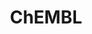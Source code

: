 ---
layout: default
bigquery: https://console.cloud.google.com/bigquery?p=patents-public-data&d=ebi_chembl&page=dataset
citation: '"The ChEMBL database in 2017." Anna Gaulton, Anne Hersey, Michał Nowotka,
  A Patrícia Bento, Jon Chambers, David Mendez, Prudence Mutowo, Francis Atkinson,
  Louisa J Bellis, Elena Cibrián-Uhalte, Mark Davies, Nathan Dedman, Anneli Karlsson,
  María Paula Magariños, John P Overington, George Papadatos, Ines Smit, Andrew R
  Leach Nucleic acids Research (2017) 45 (Database Issue), D945-D954'
contributors: European Bioinformatics Institute
cost: None
description: ChEMBL Data is a manually curated database of small molecules used in
  drug discovery, including information about existing patented drugs.
documentation: 'schema: https://www.ebi.ac.uk/chembl/db_schema


  '
last_edit: 04/10/2022, 06:54:10
location: https://console.cloud.google.com/marketplace/product/google_patents_public_datasets/chembl
maintained_by: EMBL-EBI, an outstation of European Molecular Biology Laboratory
related_publications: '

  ChEMBL: towards direct deposition of bioassay data.


  Mendez D, Gaulton A, Bento AP, Chambers J, De Veij M, Félix E, Magariños MP, Mosquera
  JF, Mutowo P, Nowotka M, Gordillo-Marañón M, Hunter F, Junco L, Mugumbate G, Rodriguez-Lopez
  M, Atkinson F, Bosc N, Radoux CJ, Segura-Cabrera A, Hersey A, Leach AR.


  — Nucleic Acids Res. 2019; 47(D1):D930-D940. doi: 10.1093/nar/gky1075

  '
schema_fields:
- alogp
- subgroup
- ass_cls_map_id
- molecular_mechanism
- patent_use_code
- confidence
- acd_most_bpka
- polymer_flag
- molregno
- mol_frac_id
- protein_class_synonym
- prod_pat_id
- efo_term
- value
- strength
- country
- pref_name
- molfile
- usan_year
- warnref_id
- mechanism_comment
- l4
- bao_id
- formulation_id
- targrel_id
- result_flag
- hbd
- drugind_id
- cl_lincs_id
- abstract
- class_level
- acd_most_apka
- withdrawn_reason
- tid_fixed
- usan_stem
- orig_description
- comments
- domain_type
- record_id
- oc_id
- ingredient
- src_compound_id
- standard_flag
- version
- updated_on
- pathway_key
- usan_stem_id
- compound_key
- upper_value
- psa
- standard_inchi
- qed_weighted
- mutation
- src_assay_id
- type
- warning_description
- entity_type
- units
- title
- tid
- trade_name
- approval_date
- standard_type
- authors
- updated_by
- full_mwt
- published_type
- assay_cell_type
- atc_code
- indication_class
- withdrawn_flag
- protclasssyn_id
- level4
- ddd_value
- structure_type
- research_stem
- parenteral
- withdrawn_year
- action_type
- smarts
- natural_product
- normal_range_max
- short_name
- issue
- class_type
- assay_tissue
- first_approval
- prediction_method
- ref_url
- withdrawn_country
- site_residues
- cx_most_bpka
- alert_id
- bao_format
- parent_go_id
- variant_id
- bao_endpoint
- l3
- assay_param_id
- level5
- met_conversion
- sei
- mesh_heading
- ap_id
- assay_tax_id
- applicant_full_name
- assay_class_id
- cell_source_tissue
- mc_organism
- cpd_str_alert_id
- mol_atc_id
- molecular_species
- chirality
- standard_units
- product_id
- l2
- smid
- level2
- idx
- warning_country
- src_id
- doi
- standard_inchi_key
- set_name
- num_ro5_violations
- status
- activity_count
- ro3_pass
- ref_id
- priority
- start_position
- cx_most_apka
- availability_type
- molsyn_id
- pathway_id
- level1
- num_alerts
- curation_comment
- black_box_warning
- met_comment
- predbind_id
- assay_subcellular_fraction
- level2_description
- activity_comment
- isoform
- enzyme_tid
- patent_id
- l6
- doc_id
- related_tid
- irac_code
- relationship
- ddd_units
- caloha_id
- mecref_id
- label
- synonyms
- stat
- year
- path
- ad_type
- src_description
- max_phase_for_ind
- uberon_id
- l7
- description
- data_validity_comment
- src_short_name
- acd_logd
- parent_molregno
- innovator_company
- metref_id
- mc_target_name
- mesh_id
- lle
- toid
- hba
- metabolite_record_id
- clo_id
- assay_test_type
- who_name
- level3
- nda_type
- stem_class
- actsm_id
- therapeutic_flag
- target_desc
- qudt_units
- prodrug
- assay_source
- usan_substem
- target_mapping
- domain_id
- res_stem_id
- uo_units
- warning_id
- mec_id
- active_molregno
- alert_set_id
- compound_name
- end_position
- species_group_flag
- cell_description
- withdrawn_class
- previous_company
- assay_category
- irac_class_id
- mw_monoisotopic
- topical
- full_molformula
- biocomp_id
- level1_description
- major_class
- l1
- hrac_code
- cell_id
- alert_name
- published_value
- route
- chebi_par_id
- ddd_id
- component_id
- oral
- relationship_type
- delist_flag
- pchembl_value
- sitecomp_id
- pubmed_id
- text_value
- cx_logd
- helm_notation
- cell_name
- parent_type
- l8
- hba_lipinski
- cell_ontology_id
- last_active
- parent_id
- ddd_admr
- max_phase
- syn_type
- source_domain_id
- met_id
- molecule_type
- volume
- domain_name
- sequence_md5sum
- usan_stem_definition
- targcomp_id
- mol_hrac_id
- ridx
- substrate_record_id
- assay_type
- sequence
- rtb
- annotation
- active_ingredient
- homologue
- drug_product_flag
- assay_organism
- mc_tax_id
- aidx
- first_page
- activity_id
- drug_substance_flag
- journal
- submission_date
- level3_description
- chembl_id
- mw_freebase
- indref_id
- potential_duplicate
- selectivity_comment
- le
- published_units
- assay_desc
- component_synonym
- entity_id
- publication_number
- downgraded
- cell_source_tax_id
- compd_id
- dosage_form
- drug_record_id
- comp_go_id
- published_relation
- site_name
- accession
- level4_description
- standard_upper_value
- compsyn_id
- last_page
- mc_target_type
- mc_target_accession
- go_id
- canonical_smiles
- frac_class_id
- domain_description
- hrac_class_id
- tax_id
- warning_type
- direct_interaction
- binding_site_comment
- assay_id
- source
- job_id
- mol_irac_id
- tissue_id
- warning_class
- first_in_class
- parameter_type
- component_type
- bto_id
- dosed_ingredient
- company
- enzyme_name
- db_version
- doc_type
- disease_efficacy
- inorganic_flag
- num_lipinski_ro5_violations
- curated_by
- hbd_lipinski
- cellosaurus_id
- patent_expire_date
- target_type
- ddd_comment
- heavy_atoms
- co_stem_id
- stem
- l5
- protein_class_id
- warning_year
- rgid
- aspect
- organism
- std_act_id
- bei
- parameter_value
- patent_no
- aromatic_rings
- acd_logp
- creation_date
- normal_range_min
- cidx
- tbl
- standard_value
- cell_source_organism
- db_source
- ref_type
- relationship_desc
- log_id
- who_extra
- name
- as_id
- site_id
- assay_strain
- cx_logp
- confidence_score
- protein_class_desc
- frac_code
- standard_relation
- efo_id
- definition
- relation
- standard_text_value
- comp_class_id
- mechanism_of_action
shortname: chembl
tags:
- biotechnology
- health
- chemical
- bioinformatics
- medical
terms_of_use: CC BY-SA 3.0
title: ChEMBL
uuid: e232a192-965c-4ec9-904c-155b6dfe56c5
---